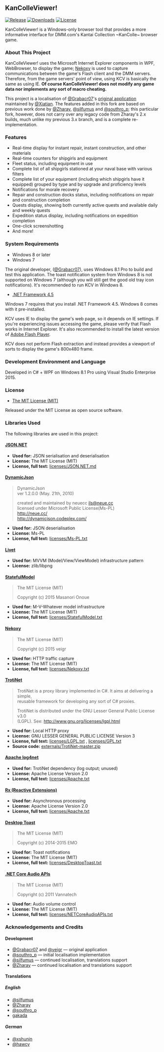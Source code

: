 ﻿KanColleViewer!
--

[![Release](https://img.shields.io/github/release/Yuubari/KanColleViewer.svg?style=flat-square)](https://github.com/Yuubari/KanColleViewer/releases/latest)
[![Downloads](https://img.shields.io/github/downloads/Yuubari/KanColleViewer/latest/total.svg?style=flat-square)](https://github.com/Yuubari/KanColleViewer/releases/latest)
[![License](https://img.shields.io/github/license/Yuubari/KanColleViewer.svg?style=flat-square)](https://github.com/Yuubari/KanColleViewer/blob/develop/LICENSE.txt)


KanColleViewer! is a Windows-only browser tool that provides a more informative interface for DMM.com's Kantai Collection ~KanColle~ browser game.

### About This Project

KanColleViewer! uses the Microsoft Internet Explorer components in WPF, WebBrowser, to display the game; [Nekoxy](https://github.com/veigr/Nekoxy) is used to capture communications between the game's Flash client and the DMM servers.
Therefore, from the game servers' point of view, using KCV is basically the same as using IE.
**Of course KanColleViewer! does not modify any game data nor implements any sort of macro cheating.**

This project is a localisation of [@Grabacr07](https://twitter.com/Grabacr07)'s [original application](http://grabacr.net/kancolleviewer) maintained by [@Xiatian](https://twitter.com/Xiatian). The features added in this fork are based on previous work done by [@Zharay](http://twitter.com/Zharay), [@silfumus](http://twitter.com/silfumus) and [@southro_p](https://twitter.com/southro_p); this particular fork, however, does not carry over any legacy code from Zharay's 2.x builds, much unlike my previous 3.x branch, and is a complete re-implementation.

### Features

* Real-time display for instant repair, instant construction, and other materials
* Real-time counters for shipgirls and equipment
* Fleet status, including equipment in use
* Complete list of all shipgirls stationed at your naval base with various filters
* Complete list of your equipment (including which shipgirls have it equipped) grouped by type and by upgrade and proficiency levels
* Notifications for morale recovery
* Repair and construction docks status, including notifications on repair and construction completion
* Quests display, showing both currently active quests and available daily and weekly quests
* Expedition status display, including notifications on expedition completion
* One-click screenshotting
* And more!




### System Requirements

* Windows 8 or later
* Windows 7

The original developer, ([@Grabacr07](https://twitter.com/Grabacr07)), uses Windows 8.1 Pro to build and test this application.
The toast notification system from Windows 8 is not supported on Windows 7 (although you will still get the good old tray icon notifications). It's recommended to run KCV in Windows 8.

* [.NET Framework 4.5](http://www.microsoft.com/en-us/download/details.aspx?id=30653)

Windows 7 requires that you install .NET Framework 4.5.
Windows 8 comes with it pre-installed.

KCV uses IE to display the game's web page, so it depends on IE settings. If you're experiencing issues accessing the game, please verify that Flash works in Internet Explorer. It's also recommended to install the latest version of [Adobe Flash Player](https://get.adobe.com/flashplayer/).

KCV does not perform Flash extraction and instead provides a viewport of sorts to display the game's 800x480 frame.



### Development Environment and Language

Developed in C# + WPF on Windows 8.1 Pro using Visual Studio Enterprise 2015.

### License

* [The MIT License (MIT)](LICENSE.txt)

Released under the MIT License as open source software.

### Libraries Used

The following libraries are used in this project:

#### [JSON.NET](http://www.newtonsoft.com/json)

* **Used for:** JSON serialisation and deserialisation
* **License:** The MIT License (MIT)
* **License, full text:** [licenses/JSON.NET.md](licenses/JSON.NET.md)

#### [DynamicJson](http://dynamicjson.codeplex.com/)

> DynamicJson  
> ver 1.2.0.0 (May. 21th, 2010)
>
> created and maintained by neuecc <ils@neue.cc>  
> licensed under Microsoft Public License(Ms-PL)  
> http://neue.cc/  
> http://dynamicjson.codeplex.com/

* **Used for:** JSON deserialisation
* **License:** Ms-PL
* **License, full text:** [licenses/Ms-PL.txt](licenses/Ms-PL.txt)

#### [Livet](http://ugaya40.hateblo.jp/entry/Livet)

* **Used for:** MVVM (Model/View/ViewModel) infrastructure pattern
* **License:** zlib/libpng

#### [StatefulModel](http://ugaya40.hateblo.jp/entry/StatefulModel)

> The MIT License (MIT)
>
> Copyright (c) 2015 Masanori Onoue

* **Used for:** M-V-Whatever model infrastructure
* **License:** The MIT License (MIT)
* **License, full text:** [licenses/StatefulModel.txt](licenses/StatefulModel.txt)

#### [Nekoxy](https://github.com/veigr/Nekoxy)

> The MIT License (MIT)
>
> Copyright (c) 2015 veigr

* **Used for:** HTTP traffic capture
* **License:** The MIT License (MIT)
* **License, full text:** [licenses/Nekoxy.txt](licenses/Nekoxy.txt)

#### [TrotiNet](https://github.com/krys-g/TrotiNet)

> TrotiNet is a proxy library implemented in C#. It aims at delivering a simple,  
> reusable framework for developing any sort of C# proxies.
>
> TrotiNet is distributed under the GNU Lesser General Public License v3.0  
> (LGPL). See: http://www.gnu.org/licenses/lgpl.html

* **Used for:** Local HTTP proxy
* **License:** GNU LESSER GENERAL PUBLIC LICENSE Version 3
* **License, full text:** [licenses/LGPL.txt](licenses/LGPL.txt) , [licenses/GPL.txt](licenses/GPL.txt)
* **Source code:** [externals/TrotiNet-master.zip](externals/TrotiNet-master.zip)

#### [Apache log4net](https://logging.apache.org/log4net/)

* **Used for:** TrotiNet dependency (log output; unused)
* **License:** Apache License Version 2.0
* **License, full text:** [licenses/Apache.txt](licenses/Apache.txt)

#### [Rx (Reactive Extensions)](https://rx.codeplex.com/)

* **Used for:** Asynchronous processing
* **License:** Apache License Version 2.0
* **License, full text:** [licenses/Apache.txt](licenses/Apache.txt)

#### [Desktop Toast](https://github.com/emoacht/DesktopToast)

> The MIT License (MIT)
>
> Copyright (c) 2014-2015 EMO

* **Used for:** Toast notifications
* **License:** The MIT License (MIT)
* **License, full text:** [licenses/DesktopToast.txt](licenses/DesktopToast.txt)

#### [.NET Core Audio APIs](https://netcoreaudio.codeplex.com/)

> The MIT License (MIT)
>
> Copyright (c) 2011 Vannatech

* **Used for:** Audio volume control
* **License:** The MIT License (MIT)
* **License, full text:** [licenses/NETCoreAudioAPIs.txt](licenses/NETCoreAudioAPIs.txt)

### Acknowledgements and Credits

#### Development
* [@Grabacr07](https://twitter.com/Grabacr07) and [@veigr](https://twitter.com/veigr) — original application
* [@southro_p](https://twitter.com/southro_p) — initial localisation implementation
* [@silfumus](http://twitter.com/silfumus) — continued localisation, translations support
* [@Zharay](http://twitter.com/Zharay) — continued localisation and translations support

#### Translations

##### English
* [@silfumus](http://twitter.com/silfumus)
* [@Zharay](http://twitter.com/Zharay)
* [@southro_p](https://twitter.com/southro_p)
* [gakada](https://github.com/gakada/)

##### German
* [@xshunin](https://twitter.com/xshunin)
* [@hawcy](https://twitter.com/halcy)
